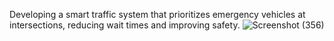 Developing a smart traffic system that prioritizes emergency vehicles at intersections, reducing wait times and improving safety.
![Screenshot (356)](https://github.com/user-attachments/assets/e48cbe56-004e-496d-b3ad-a455e97d2966)

